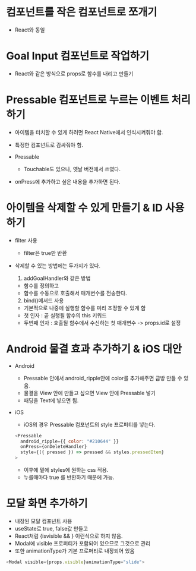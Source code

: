 # 컴포넌트를 작은 컴포넌트로 쪼개기

- React와 동일

# Goal Input 컴포넌트로 작업하기

- React와 같은 방식으로 props로 함수를 내리고 만들기

# Pressable 컴포넌트로 누르는 이벤트 처리하기

- 아이템을 터치할 수 있게 하려면 React Native에서 인식시켜줘야 함.
- 특정한 컴포넌트로 감싸줘야 함.
- Pressable

  - Touchable도 있으나, 옛날 버전에서 쓰였다.

- onPress에 추가하고 싶은 내용을 추가하면 된다.

# 아이템을 삭제할 수 있게 만들기 & ID 사용하기

- filter 사용

  - filter은 true만 반환

- 삭제할 수 있는 방법에는 두가지가 있다.

  1. addGoalHandler와 같은 방법

  - 함수를 정의하고
  - 함수를 수동으로 호출해서 매개변수를 전송한다.

  2. bind()메서드 사용

  - 기본적으로 나중에 실행할 함수를 미리 조정할 수 있게 함
  - 첫 인자 : 곧 실행될 함수의 this 키워드
  - 두번째 인자 : 호출될 함수에서 수신하는 첫 매개변수 -> props.id로 설정

# Android 물결 효과 추가하기 & iOS 대안

- Android

  - Pressable 안에서 android_ripple안에 color를 추가해주면 금방 만들 수 있음.
  - 물결을 View 안에 만들고 싶으면 View 안에 Pressable 넣기
  - 패딩을 Text에 넣으면 됨.

- iOS

  - iOS의 경우 Pressable 컴포넌트의 style 프로퍼티를 넣는다.
  ```js
  <Pressable 
    android_ripple={{ color: "#210644" }} 
    onPress={onDeleteHandler}
    style={({ pressed }) => pressed && styles.pressedItem}
  >
  ```
  - 이후에 밑에 styles에 원하는 css 적용.
  - 누를때마다 true 를 반환하기 때문에 가능.

# 모달 화면 추가하기

- 내장된 모달 컴포넌트 사용
- useState로 true, false값 만들고
- React처럼 {isvisible && } 이런식으로 하지 않음.
- Modal에 visible 프로퍼티가 포함되어 있으므로 그것으로 관리
- 또한 animationType가 기본 프로퍼티로 내장되어 있음

```js
<Modal visible={props.visible}animationType="slide">
```


